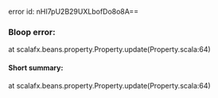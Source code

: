 error id: nHI7pU2B29UXLbofDo8o8A==
### Bloop error:

at scalafx.beans.property.Property.update(Property.scala:64)
#### Short summary: 

at scalafx.beans.property.Property.update(Property.scala:64)
